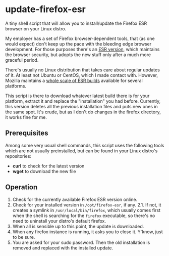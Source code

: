# update-firefox-esr
A tiny shell script that will allow you to install/update the Firefox ESR browser on your Linux distro.

My employer has a set of Firefox browser-dependent tools, that (as one would expect) don't keep up the pace with the bleeding edge browser development. For those purposes there's an [ESR version](https://www.mozilla.org/en-US/firefox/organizations/), which maintains the browser security, but adopts the new stuff only after a much more graceful period.

There's usually no Linux distribution that takes care about regular updates of it. At least not Ubuntu or CentOS, which I made contact with. However, Mozilla maintains a [whole scale of ESR builds](https://www.mozilla.org/en-US/firefox/organizations/all/) available for several platforms.

This script is there to download whatever latest build there is for your platform, extract it and replace the "installation" you had before. Currently, this version deletes all the previous installation files and puts new ones in the same spot. It's crude, but as I don't do changes in the firefox directory, it works fine for me.

## Prerequisites
Among some very usual shell commands, this script uses the following tools which are not usually preinstalled, but can be found in your Linux distro's repositories:
- **curl** to check for the latest version
- **wget** to download the new file

## Operation
1. Check for the currently available Firefox ESR version online.
2. Check for your installed version in `/opt/firefox-esr`, if any.
2.1. If not, it creates a symlink in `/usr/local/bin/firefox`, which usually comes first when the shell is searching for the `firefox` executable, so there's no need to uninstall your distro's default firefox.
3. When all is sensible up to this point, the update is downloaded.
4. When any firefox instance is running, it asks you to close it. Y'know, just to be sure.
5. You are asked for your sudo password. Then the old installation is removed and replaced with the installed update.
